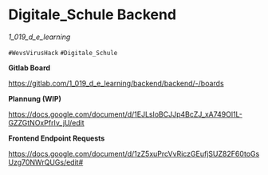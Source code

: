 # Digitale_Schule Backend
_1_019_d_e_learning_

`#WevsVirusHack` `#Digitale_Schule`

**Gitlab Board**

https://gitlab.com/1_019_d_e_learning/backend/backend/-/boards

**Plannung (WIP)**

https://docs.google.com/document/d/1EJLsloBCJJp4BcZJ_xA749Ol1L-GZZGtNOxPfrIv_jU/edit

**Frontend Endpoint Requests**

https://docs.google.com/document/d/1zZ5xuPrcVvRiczGEufjSUZ82F60toGsUzg70NWrQUGs/edit#